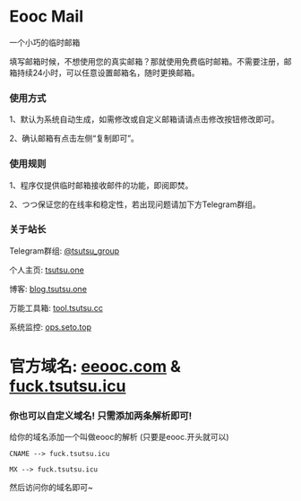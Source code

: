 Eooc Mail
==============
一个小巧的临时邮箱

填写邮箱时候，不想使用您的真实邮箱？那就使用免费临时邮箱。不需要注册，邮箱持续24小时，可以任意设置邮箱名，随时更换邮箱。

### 使用方式
1、默认为系统自动生成，如需修改或自定义邮箱请请点击修改按钮修改即可。

2、确认邮箱有点击左侧“复制即可”。

### 使用规则
1、程序仅提供临时邮箱接收邮件的功能，即阅即焚。

2、つつ保证您的在线率和稳定性，若出现问题请加下方Telegram群组。

### 关于站长
Telegram群组: [@tsutsu_group](https://t.me/tsutsu_group)

个人主页: [tsutsu.one](https://tsutsu.one)

博客: [blog.tsutsu.one](https://blog.tsutsu.one)

万能工具箱: [tool.tsutsu.cc](https://tool.tsutsu.cc)

系统监控: [ops.seto.top](https://ops.seto.top)

# 官方域名: [eeooc.com](https://eeooc.com) & [fuck.tsutsu.icu](https://fuck.tsutsu.icu)
### 你也可以自定义域名! 只需添加两条解析即可!

给你的域名添加一个叫做eooc的解析 (只要是eooc.开头就可以)
```
CNAME --> fuck.tsutsu.icu

MX --> fuck.tsutsu.icu
```
然后访问你的域名即可~
